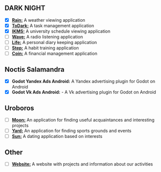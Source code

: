 ## DARK NIGHT

- [x] **[Rain:](DARK%20NIGHT/Rain.md)** A weather viewing application
- [x] **[ToDark:](DARK%20NIGHT/ToDark.md)** A task management application
- [x] **[IKMS:](DARK%20NIGHT/IKMS.md)** A university schedule viewing application
- [ ] **[Wave:](DARK%20NIGHT/Wave.md)** A radio listening application
- [ ] **[Life:](DARK%20NIGHT/Life.md)** A personal diary keeping application
- [ ] **[Step:](DARK%20NIGHT/Step.md)** A habit training application
- [ ] **[Coin:](DARK%20NIGHT/Coin.md)** A financial management application

## Noctis Salamandra

- [x] **Godot Yandex Ads Android:** A Yandex advertising plugin for Godot on Android
- [x] **Godot Vk Ads Android:** - A Vk advertising plugin for Godot on Android

## Uroboros

- [ ] **[Moon:](Uroboros/Moon.md)** An application for finding useful acquaintances and interesting projects
- [ ] **[Yard:](Uroboros/Yard.md)** An application for finding sports grounds and events
- [ ] **[Sun:](Uroboros/Sun.md)** A dating application based on interests

## Other

- [ ] **[Website:](Other/Website.md)** A website with projects and information about our activities


